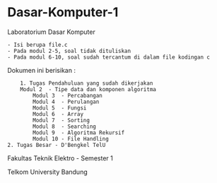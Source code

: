 # Dasar-Komputer-1
Laboratorium Dasar Komputer

	- Isi berupa file.c
	- Pada modul 2-5, soal tidak dituliskan
	- Pada modul 6-10, soal sudah tercantum di dalam file kodingan c

Dokumen ini berisikan :
	
        1. Tugas Pendahuluan yang sudah dikerjakan
	 	Modul 2  - Tipe data dan komponen algoritma
        	Modul 3  - Percabangan
        	Modul 4  - Perulangan
        	Modul 5  - Fungsi
        	Modul 6  - Array
        	Modul 7  - Sorting
       		Modul 8  - Searching
        	Modul 9  - Algoritma Rekursif
        	Modul 10 - File Handling 
 	2. Tugas Besar - D'Bengkel TelU
	
Fakultas Teknik Elektro - Semester 1 

Telkom University Bandung
